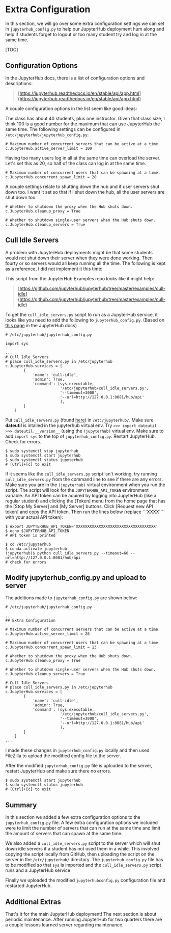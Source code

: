 # Extra Configuration

In this section, we will go over some extra configuration settings we can set in ```jupyterhub_config.py``` to help our JupyterHub deployment hum along and help if students forget to logout or too many student try and log in at the same time.

[TOC]

## Configuration Options

In the JupyterHub docs, there is a list of configuration options and descriptions:

 > [https://jupyterhub.readthedocs.io/en/stable/api/app.html](https://jupyterhub.readthedocs.io/en/stable/api/app.html)

A couple configuration options in the list seem like good ideas:

The class has about 40 students, plus one instructor. Given that class size, I think 100 is a good number for the maximum that can use JupyterHub the same time. The following settings can be configured in `/etc/jupyterhub/jupyterhub_config.py`:

```text
# Maximum number of concurrent servers that can be active at a time.
c.JupyterHub.active_server_limit = 100
```

Having too many users log in all at the same time can overload the server. Let's set this as 20, so half of the class can log in at the same time.

```text
# Maximum number of concurrent users that can be spawning at a time.
c.JupyterHub.concurrent_spawn_limit = 20
```

A couple settings relate to shutting down the hub and if user servers shut down too. I want it set so that if I shut down the hub, all the user servers are shut down too.

```text
# Whether to shutdown the proxy when the Hub shuts down.
c.JupyterHub.cleanup_proxy = True
```

```text
# Whether to shutdown single-user servers when the Hub shuts down.
c.JupyterHub.cleanup_servers = True
```

## Cull Idle Servers

A problem with JupyterHub deployments might be that some students would not shut down their server when they were done working. Then fourty or so servers would all keep running all the time. The following is kept as a reference, I did not implement it this time:

This script from the JupyterHub Examples repo looks like it might help:

 > [https://github.com/jupyterhub/jupyterhub/tree/master/examples/cull-idle](https://github.com/jupyterhub/jupyterhub/tree/master/examples/cull-idle)

To get the ```cull_idle_servers.py``` script to run as a JupyterHub service, it looks like you need to add the following to ```jupyterhub_config.py```. (Based on [this page](https://github.com/jupyterhub/jupyterhub/tree/master/examples/cull-idle) in the JupyterHub docs)

```text
# /etc/jupyterhub/jupyterhub_config.py

import sys

...
# Cull Idle Servers
# place cull_idle_servers.py in /etc/jupyterhub
c.JupyterHub.services = [
        {
            'name': 'cull-idle',
            'admin': True,
            'command': [sys.executable,
                        '/etc/jupyterhub/cull_idle_servers.py',
                        '--timeout=3000',
                        '--url=http://127.0.0.1:8081/hub/api'
                        ],
        }
    ]
```

Put ```cull_idle_servers.py``` (found [here](https://github.com/jupyterhub/jupyterhub/blob/master/examples/cull-idle/cull_idle_servers.py)) in ```/etc/jupyterhub/```. Make sure **dateutil** is intalled in the jupyterhub virtual env. Try ```>>> import dateutil  >>> dateutil.__version__``` (using the ```(jupyterhub)``` virtual env. Make sure to add ```import sys``` to the top of ```jupyterhub_config.py```. Restart JupyterHub. Check for errors.

```text
$ sudo systemctl stop jupyterhub
$ sudo systemctl start jupyterhub
$ sudo systemctl status jupyterhub
# [Ctrl]+[c] to exit
```

If it seems like the ```cull_idle_servers.py``` script isn't working, try running ```cull_idle_servers.py``` from the command line to see if there are any errors. Make sure you are in the ```(jupyterhub)``` virtual environment when you run the script. The script will look for the ```JUPYTERHUB_API_TOKEN``` environment variable. An API token can be aquired by logging into JupyterHub (like a regular student) and clicking the [Token] menu from the home page that has the [Stop My Server] and [My Server] buttons. Click [Request new API token] and copy the API token. Then run the lines below (replace ```XXXX```` with your actual API token):

```text
$ export JUPYTERHUB_API_TOKEN='XXXXXXXXXXXXXXXXXXXXXXXXXXXXXXXXXXX'
$ echo $JUPYTERHUB_API_TOKEN
# API token is printed

$ cd /etc/jupyterhub
$ conda activate jupyterhub
(jupyterhub)$ python cull_idle_servers.py --timeout=60 --url=http://127.0.0.1:8081/hub/api
# check for errors
```

## Modify jupyterhub_config.py and upload to server

The additions made to ```jupyterhub_config.py``` are shown below:

```text
# /etc/jupyterhub/jupyterhub_config.py

...
## Extra Configuration

# Maximum number of concurrent servers that can be active at a time
c.JupyterHub.active_server_limit = 26

# Maximum number of concurrent users that can be spawning at a time
c.JupyterHub.concurrent_spawn_limit = 13

# Whether to shutdown the proxy when the Hub shuts down.
c.JupyterHub.cleanup_proxy = True

# Whether to shutdown single-user servers when the Hub shuts down.
c.JupyterHub.cleanup_servers = True

# Cull Idle Servers
# place cull_idle_servers.py in /etc/jupyterhub
c.JupyterHub.services = [
        {
            'name': 'cull-idle',
            'admin': True,
            'command': [sys.executable,
                        '/etc/jupyterhub/cull_idle_servers.py',
                        '--timeout=3000',
                        '--url=http://127.0.0.1:8081/hub/api'
                        ],
        }
    ]
...
```

I made these changes in ```jupyterhub_config.py``` locally and then used FileZilla to upload the modified config file to the server.

After the modified ```jupyterhub_config.py``` file is uploaded to the server, restart JupyterHub and make sure there no errors.

```text
$ sudo systemctl start jupyterhub
$ sudo systemctl status jupyterhub
# [Ctrl]+[c] to exit
```

## Summary

In this section we added a few extra configuration options to the ```jupyterhub_config.py``` file. A few extra configuration options we included were to limit the number of servers that can run at the same time and limit the amount of servers that can spawn at the same time.

We also added a ```cull_idle_servers.py``` script to the server which will shut down idle servers if a student has not used them in a while. This involved copying the script locally from GitHub, then uploading the script on the server in the ```/etc/jupyterhub/``` directory. The ```jupyterhub_config.py``` file has to be modified so that ```sys``` is imported and the ```cull_idle_servers.py``` script runs and a JupyterHub service

Finally we uploaded the modified ```jupyterhubconfig.py``` configuration file and restarted JupyterHub.

## Additional Extras

That's it for the main JupyterHub deployment! The next section is about periodic maintenance. After running JupyterHub for two quarters there are a couple lessons learned server regarding maintenance.
